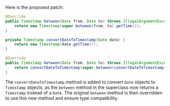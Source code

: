 Here is the proposed patch:

```java
@Override
public Timestamp between(Date from, Date to) throws IllegalArgumentException {
    return new Timestamp(super.between(from, to).getTime());
}

private Timestamp convertDateToTimestamp(Date date) {
    return new Timestamp(date.getTime());
}

@Override
public Timestamp between(Date from, Date to) throws IllegalArgumentException {
    return convertDateToTimestamp(super.between(convertDateToTimestamp(from), convertDateToTimestamp(to)));
}
```

The `convertDateToTimestamp` method is added to convert `Date` objects to `Timestamp` objects, as the `between` method in the superclass now returns a `Timestamp` instead of a `Date`. The original `between` method is then overridden to use this new method and ensure type compatibility.